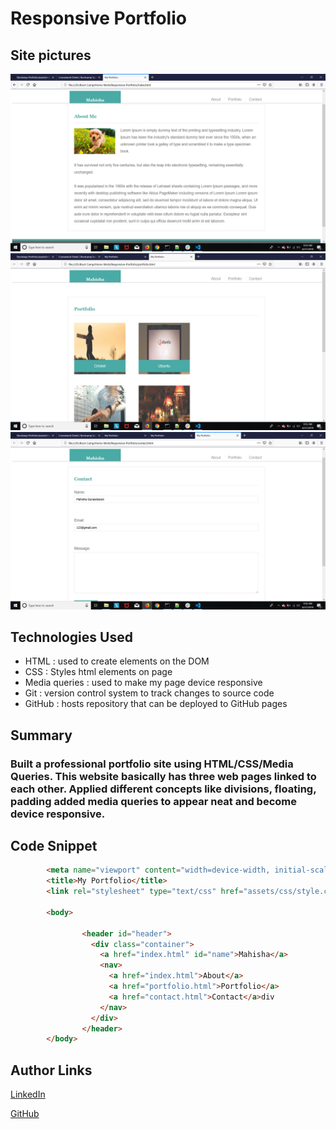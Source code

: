 # Responsive Portfolio

## Site pictures
![Site](one.jpg)
![Site](two.jpg)
![Site](three.jpg)

## Technologies Used
- HTML : used to create elements on the DOM
- CSS  : Styles html elements on page
- Media queries : used to make my page device responsive
- Git : version control system to track changes to source code
- GitHub : hosts repository that can be deployed to GitHub pages

## Summary
### Built a professional portfolio site using HTML/CSS/Media Queries. This website basically has three web pages linked to each other. Applied different concepts like divisions, floating, padding added media queries to appear neat and become device responsive.

## Code Snippet
```HTML
        <meta name="viewport" content="width=device-width, initial-scale=1, shrink-to-fit=no">
        <title>My Portfolio</title>
        <link rel="stylesheet" type="text/css" href="assets/css/style.css">

        <body>

                <header id="header">
                  <div class="container">
                    <a href="index.html" id="name">Mahisha</a>
                    <nav>
                      <a href="index.html">About</a>
                      <a href="portfolio.html">Portfolio</a>
                      <a href="contact.html">Contact</a>div
                    </nav>
                  </div>
                </header>
        </body>
```


## Author Links
[LinkedIn](https://www.linkedin.com/in/mahisha-gunasekaran-0a780a88/)

[GitHub](https://github.com/Mahi-Mani)

